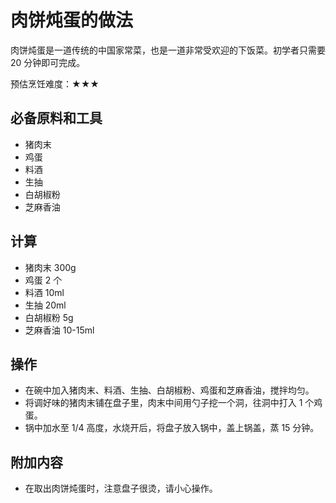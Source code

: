 # 肉饼炖蛋的做法

肉饼炖蛋是一道传统的中国家常菜，也是一道非常受欢迎的下饭菜。初学者只需要 20 分钟即可完成。

预估烹饪难度：★★★

## 必备原料和工具

- 猪肉末
- 鸡蛋
- 料酒
- 生抽
- 白胡椒粉
- 芝麻香油

## 计算

- 猪肉末 300g
- 鸡蛋 2 个
- 料酒 10ml
- 生抽 20ml
- 白胡椒粉 5g
- 芝麻香油 10-15ml

## 操作

- 在碗中加入猪肉末、料酒、生抽、白胡椒粉、鸡蛋和芝麻香油，搅拌均匀。
- 将调好味的猪肉末铺在盘子里，肉末中间用勺子挖一个洞，往洞中打入 1 个鸡蛋。
- 锅中加水至 1/4 高度，水烧开后，将盘子放入锅中，盖上锅盖，蒸 15 分钟。

## 附加内容

- 在取出肉饼炖蛋时，注意盘子很烫，请小心操作。